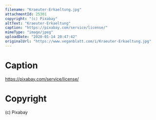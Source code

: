 ```yaml
---
filename: "Kraeuter-Erkaeltung.jpg"
attachmentId: 25301
copyright: "(c) Pixabay"
altText: "Kraeuter-Erkaeltung"
caption: "https://pixabay.com/service/license/"
mimeType: "image/jpeg"
uploadDate: "2020-01-14 20:47:42"
originalUrl: "https://www.veganblatt.com/i/Kraeuter-Erkaeltung.jpg"
---
```


# Caption

https://pixabay.com/service/license/

# Copyright

(c) Pixabay
